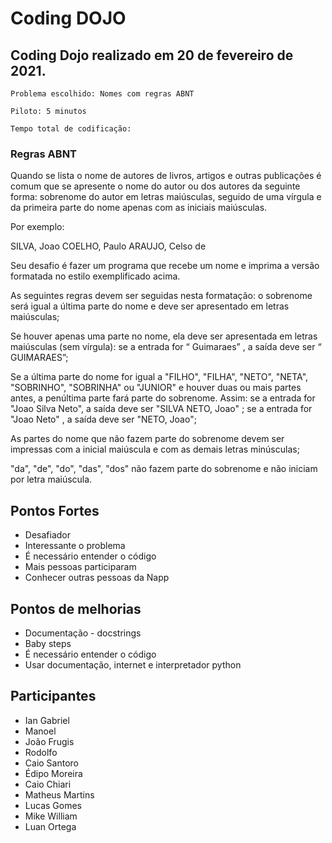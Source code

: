 # Coding DOJO


## Coding Dojo realizado em 20 de fevereiro de 2021.

	Problema escolhido: Nomes com regras ABNT

	Piloto: 5 minutos

	Tempo total de codificação: 


### Regras ABNT

Quando se lista o nome de autores de livros, artigos e outras publicações é comum que se apresente o nome do autor ou dos autores da seguinte forma: sobrenome do autor em letras maiúsculas, seguido de uma vírgula e da primeira parte do nome apenas com as iniciais maiúsculas.

Por exemplo:

SILVA, Joao
COELHO, Paulo
ARAUJO, Celso de

Seu desafio é fazer um programa que recebe um nome e imprima a versão formatada no estilo exemplificado acima.

As seguintes regras devem ser seguidas nesta formatação:
o sobrenome será igual a última parte do nome e deve ser apresentado em letras maiúsculas;

Se houver apenas uma parte no nome, ela deve ser apresentada em letras maiúsculas (sem vírgula): se a entrada for “ Guimaraes” , a saída deve ser “ GUIMARAES”;

Se a última parte do nome for igual a "FILHO", "FILHA", "NETO", "NETA", "SOBRINHO", "SOBRINHA" ou "JUNIOR" e houver duas ou mais partes antes, a penúltima parte fará parte do sobrenome. Assim: se a entrada for "Joao Silva Neto", a saída deve ser "SILVA NETO, Joao" ; se a entrada for "Joao Neto" , a saída deve ser "NETO, Joao";

As partes do nome que não fazem parte do sobrenome devem ser impressas com a inicial maiúscula e com as demais letras minúsculas;

"da", "de", "do", "das", "dos" não fazem parte do sobrenome e não iniciam por letra maiúscula.
	

## Pontos Fortes
- Desafiador
- Interessante o problema
- É necessário entender o código
- Mais pessoas participaram
- Conhecer outras pessoas da Napp


## Pontos de melhorias
- Documentação - docstrings
- Baby steps 
- É necessário entender o código
- Usar documentação, internet e interpretador python


## Participantes

- Ian Gabriel
- Manoel
- João Frugis
- Rodolfo
- Caio Santoro
- Édipo Moreira
- Caio Chiari
- Matheus Martins
- Lucas Gomes
- Mike William
- Luan Ortega
